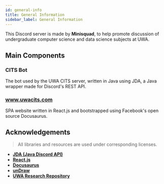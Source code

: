 ```yaml
---
id: general-info
title: General Information
sidebar_label: General Information
---
```


This Discord server is made by **Minisquad**, to help promote discussion of undergraduate computer science and data science subjects at UWA.

## Main Components

### CITS Bot
The bot used by the UWA CITS server, written in Java using JDA, a Java wrapper made for Discord's REST API.

### www.uwacits.com
SPA website written in React.js and bootstrapped using Facebook's open source Docusaurus.

## Acknowledgements

> All libraries and resources are used under corresponding licenses.

- **[JDA (Java Discord API)](https://github.com/DV8FromTheWorld/JDA)**
- **[React.js](https://reactjs.org/)**
- **[Docusaurus](https://docusaurus.io/)**
- **[unDraw](https://undraw.co/)**
- **[UWA Research Repository](http://www.library.uwa.edu.au/repository)**
